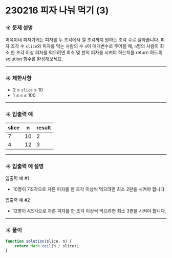 # 230216 피자 나눠 먹기 (3)

### ☀️ 문제 설명

머쓱이네 피자가게는 피자를 두 조각에서 열 조각까지 원하는 조각 수로 잘라줍니다. 피자 조각 수 `slice`와 피자를 먹는 사람의 수 `n`이 매개변수로 주어질 때, `n`명의 사람이 최소 한 조각 이상 피자를 먹으려면 최소 몇 판의 피자를 시켜야 하는지를 return 하도록 solution 함수를 완성해보세요.

---

### ☀️ **제한사항**

- 2 ≤ `slice` ≤ 10
- 1 ≤ `n` ≤ 100

---

### ☀️ **입출력 예**

| slice | n | result |
| --- | --- | --- |
| 7 | 10 | 2 |
| 4 | 12 | 3 |

---

### ☀️ **입출력 예 설명**

입출력 예 #1

- 10명이 7조각으로 자른 피자를 한 조각 이상씩 먹으려면 최소 2판을 시켜야 합니다.

입출력 예 #2

- 12명이 4조각으로 자른 피자를 한 조각 이상씩 먹으려면 최소 3판을 시켜야 합니다.

---

### ☀️ 풀이

```jsx
function solution(slice, n) {
    return Math.ceil(n / slice);
}
```